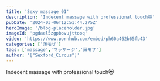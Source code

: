 ```yaml
---
title: 'Sexy massage 01'
description: 'Indecent massage with professional touch😻'
pubDate: '2024-03-06T12:51:44.275Z'
heroImage: '/blog-placeholder.jpg'
imageId: 'pgdael5zgpbovujttooq'
video: 'https://www.pornhub.com/embed/ph60a462b65fb43'
categories: ['薄モザ']
tags: ['massage','マッサージ','薄モザ']
author: '["Sexford_Circus"]'
---
```


Indecent massage with professional touch😻




